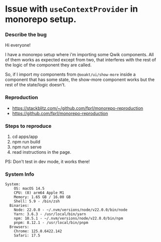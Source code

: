 # Issue with `useContextProvider` in monorepo setup.

### Describe the bug

Hi everyone!

I have a monorepo setup where i'm importing some Qwik components. All of them works as expected except from two, that interferes with the rest of the logic of the component they are called.

So, if I import my components from `@ooakt/ui/show-more` inside a component that has some state, the show-more component works but the rest of the state/logic doesn't.

### Reproduction

- https://stackblitz.com/~/github.com/fprl/monorepo-reproduction
- https://github.com/fprl/monorepo-reproduction

### Steps to reproduce

1. cd apps/app 
2. npm run build
3. npm run serve
4. read instructions in the page.

PS: Don't test in dev mode, it works there!

### System Info

```shell
System:
    OS: macOS 14.5
    CPU: (8) arm64 Apple M1
    Memory: 1.65 GB / 16.00 GB
    Shell: 5.9 - /bin/zsh
  Binaries:
    Node: 22.0.0 - ~/.nvm/versions/node/v22.0.0/bin/node
    Yarn: 3.6.3 - /usr/local/bin/yarn
    npm: 10.5.1 - ~/.nvm/versions/node/v22.0.0/bin/npm
    pnpm: 8.12.1 - /usr/local/bin/pnpm
  Browsers:
    Chrome: 125.0.6422.142
    Safari: 17.5
```